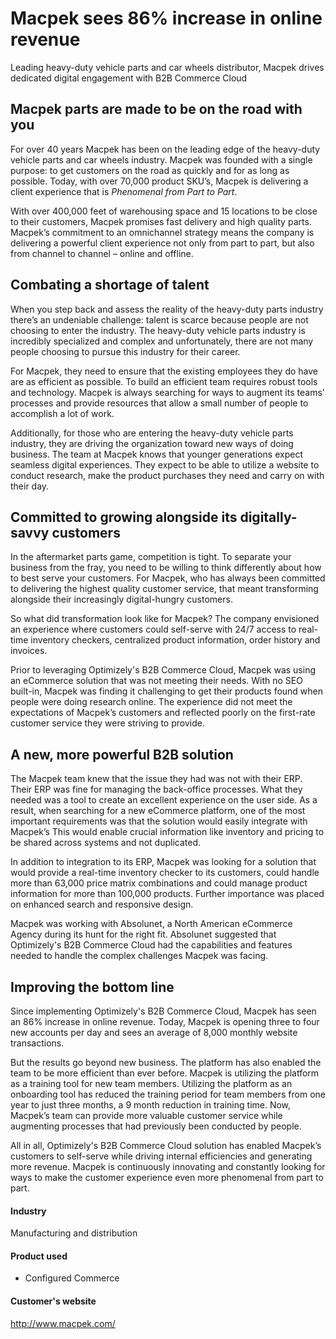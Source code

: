 # Macpek sees 86% increase in online revenue

Leading heavy-duty vehicle parts and car wheels distributor, Macpek drives
dedicated digital engagement with B2B Commerce Cloud

## Macpek parts are made to be on the road with you

For over 40 years Macpek has been on the leading edge of the heavy-duty vehicle
parts and car wheels industry. Macpek was founded with a single purpose: to get
customers on the road as quickly and for as long as possible. Today, with over
70,000 product SKU’s, Macpek is delivering a client experience that is
_Phenomenal from Part to Part_.

With over 400,000 feet of warehousing space and 15 locations to be close to
their customers, Macpek promises fast delivery and high quality parts. Macpek’s
commitment to an omnichannel strategy means the company is delivering a powerful
client experience not only from part to part, but also from channel to channel –
online and offline.

## Combating a shortage of talent

When you step back and assess the reality of the heavy-duty parts industry
there’s an undeniable challenge: talent is scarce because people are not
choosing to enter the industry. The heavy-duty vehicle parts industry is
incredibly specialized and complex and unfortunately, there are not many people
choosing to pursue this industry for their career.

For Macpek, they need to ensure that the existing employees they do have are as
efficient as possible. To build an efficient team requires robust tools and
technology. Macpek is always searching for ways to augment its teams’ processes
and provide resources that allow a small number of people to accomplish a lot of
work.

Additionally, for those who are entering the heavy-duty vehicle parts industry,
they are driving the organization toward new ways of doing business. The team at
Macpek knows that younger generations expect seamless digital experiences. They
expect to be able to utilize a website to conduct research, make the product
purchases they need and carry on with their day.

## Committed to growing alongside its digitally-savvy customers

In the aftermarket parts game, competition is tight. To separate your business
from the fray, you need to be willing to think differently about how to best
serve your customers. For Macpek, who has always been committed to delivering
the highest quality customer service, that meant transforming alongside their
increasingly digital-hungry customers.

So what did transformation look like for Macpek? The company envisioned an
experience where customers could self-serve with 24/7 access to real-time
inventory checkers, centralized product information, order history and invoices.

Prior to leveraging Optimizely's B2B Commerce Cloud, Macpek was using an
eCommerce solution that was not meeting their needs. With no SEO built-in,
Macpek was finding it challenging to get their products found when people were
doing research online. The experience did not meet the expectations of Macpek’s
customers and reflected poorly on the first-rate customer service they were
striving to provide.

## A new, more powerful B2B solution

The Macpek team knew that the issue they had was not with their ERP. Their ERP
was fine for managing the back-office processes. What they needed was a tool to
create an excellent experience on the user side. As a result, when searching for
a new eCommerce platform, one of the most important requirements was that the
solution would easily integrate with Macpek’s This would enable crucial
information like inventory and pricing to be shared across systems and not
duplicated.

In addition to integration to its ERP, Macpek was looking for a solution that
would provide a real-time inventory checker to its customers, could handle more
than 63,000 price matrix combinations and could manage product information for
more than 100,000 products. Further importance was placed on enhanced search and
responsive design.

Macpek was working with Absolunet, a North American eCommerce Agency during its
hunt for the right fit. Absolunet suggested that Optimizely's B2B Commerce Cloud
had the capabilities and features needed to handle the complex challenges Macpek
was facing.

## Improving the bottom line

Since implementing Optimizely's B2B Commerce Cloud, Macpek has seen an 86%
increase in online revenue. Today, Macpek is opening three to four new accounts
per day and sees an average of 8,000 monthly website transactions.

But the results go beyond new business. The platform has also enabled the team
to be more efficient than ever before. Macpek is utilizing the platform as a
training tool for new team members. Utilizing the platform as an onboarding tool
has reduced the training period for team members from one year to just three
months, a 9 month reduction in training time. Now, Macpek’s team can provide
more valuable customer service while augmenting processes that had previously
been conducted by people.

All in all, Optimizely's B2B Commerce Cloud solution has enabled Macpek’s
customers to self-serve while driving internal efficiencies and generating more
revenue. Macpek is continuously innovating and constantly looking for ways to
make the customer experience even more phenomenal from part to part.

#### Industry

Manufacturing and distribution

#### Product used

- Configured Commerce

#### Customer's website

http://www.macpek.com/
